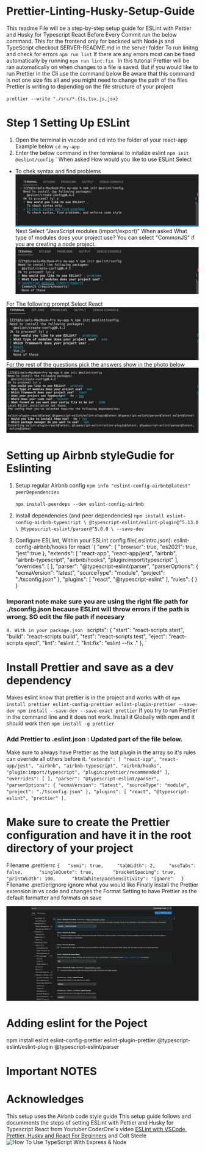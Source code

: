 # Prettier-Linting-Husky-Setup-Guide

This readme File will be a step-by-step setup guide for ESLint with Pettier and Husky for Typescript React
Before Every Commit run the below command. This for the frontend only for backned with Node.js and TypeScript checkout SERVER-README.md in the server folder
To run linitng and check for errors
`
npm run lint
`
If there are any errors most can be fixed automatically by running 
`
npm run lint:fix 
`
In this tutorial Prettier will be ran automatically on when changes to a file is saved. But if you would like to run Prettier in the Cli use the command below
Be aware that this command is not one size fits all and you might need to change the path of the files Prettier is writing to depending on the file structure of your project 

`
prettier --write "./src/*.{ts,tsx,js,jsx}
`
# Step 1 Setting Up ESLint

1. Open the terminal in vscode and cd into the folder of your react-app Example below 
   `cd my-app`
2. Enter the below command in ther termianal to initalize eslint
   `npm init @eslint/config`
   `
   When asked How would you like to use ESLint Select

- To chek syntax and find problems
  ![HowWouldYouliketoSetupESLlint](my-app/SetupPhotos/How_would_you_like_to_use_ESLint.png)
  Next Select "JavaScript modules (import/export)"
  When asked What type of modules does your project use?
  You can select "CommonJS" if you are creating a node project.
  ![WhatTypeofmodulesDoesyourProjectUse](my-app/SetupPhotos/WhatTypeofmodulesDoesyourProjectUse.png)

For The following prompt Select React
![SelectReact](my-app/SetupPhotos/SelectReact.png)
For the rest of the questions pick the answers show in the photo below
![WhatTypeofmodulesDoesyourProjectUse](my-app/SetupPhotos/Final.png)

# Setting up Airbnb styleGudie for Eslinting

1. Setup regular Airbnb config
   `npm info "eslint-config-airbnb@latest" peerDependencies`

   `npx install-peerdeps --dev eslint-config-airbnb`
2. Install dependencies (and peer dependencies)
   `npm install eslint-config-airbnb-typescript \
            @typescript-eslint/eslint-plugin@^5.13.0 \
            @typescript-eslint/parser@^5.0.0 \
            --save-dev`
3. Configure ESLlint, Within your ESLint config file(.eslintrc.json):
   eslint-config-airbnb/hooks for react
   `{
    "env": {
        "browser": true,
        "es2021": true,
        "jest":true
    },
    "extends": [
        "react-app",
        "react-app/jest",
        "airbnb",
        "airbnb-typescript",
        "airbnb/hooks",
        "plugin:import/typescript"
    ],
    "overrides": [
    ],
    "parser": "@typescript-eslint/parser",
    "parserOptions": {
        "ecmaVersion": "latest",
        "sourceType": "module",
        "project": "./tsconfig.json"
    },
    "plugins": [
        "react",
        "@typescript-eslint"
    ],
    "rules": {
    }
}
### Imporant note make sure you are using the right file path for ./tsconfig.json because ESLint will throw errors if the path is wrong. SO edit the file path if necesary
`
4. With in your package.json 
`
scripts": {
    "start": "react-scripts start",
    "build": "react-scripts build",
    "test": "react-scripts test",
    "eject": "react-scripts eject",
    "lint": "eslint .",
    "lint:fix": "eslint --fix ."
  },
`

# Install Prettier and save as a dev dependency
Makes eslint know that prettier is in the project and works with ot
`
npm install prettier eslint-config-prettier eslint-plugin-prettier --save-dev
npm install --save-dev --save-exact prettier
`
If you try to run Prettier in the command line and it does not work. Install it Globally with npm and it should work then
 `
 npm install -g prettier
 `
### Add Prettier to .eslint.json : Updated part of the file below.
 Make sure to always have Prettier as the last plugin in the array so it's rules can override all others before it. 
 `
   "extends": [
        "react-app",
        "react-app/jest",
        "airbnb",
        "airbnb-typescript",
        "airbnb/hooks",
        "plugin:import/typescript",
        "plugin:prettier/recommended"
    ],
    "overrides": [
    ],
    "parser": "@typescript-eslint/parser",
    "parserOptions": {
        "ecmaVersion": "latest",
        "sourceType": "module",
        "project": "./tsconfig.json"
    },
    "plugins": [
        "react",
        "@typescript-eslint",
        "prettier"
    ],
 `
 # Make sure to create the Prettier configuration and have it in the root directory of your project  
 Filename .prettierrc 
`
{   "semi": true,    
    "tabWidth": 2,    
    "useTabs": false,     
    "singleQuote": true,      
    "bracketSpacing": true,     
    "printWidth": 100,     
    "htmlWhitespaceSensitivity": "ignore"  
}
`
Filename .prettierignore
ignore what you would like
Finally install the Prettier extension in vs code and changes the Format Setting to have Prettier as the default formatter and formats on save

![AddPRETTEIR](my-app/SetupPhotos/PrettierFommatSetting.png)

# Adding eslint for the Poject
npm install eslint eslint-config-prettier eslint-plugin-prettier @typescript-eslint/eslint-plugin @typescript-eslint/parser

# Important NOTES 
# Acknowledges

This setup uses the Airbnb code style guide
This setup guide follows and documments the steps of setting ESLint with Pettier and Husky for Typescript React from Youtuber CoderOne's video [ESLint with VSCode, Prettier, Husky and React For Beginners](https://www.youtube.com/watch?v=ZXW6Jn6or1w) and Colt Steele ![
How To Use TypeScript With Express & Node](https://www.youtube.com/watch?v=qy8PxD3alWw) 


